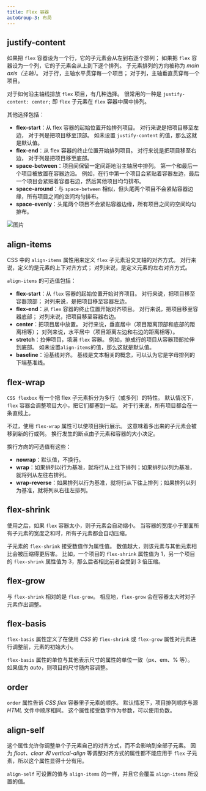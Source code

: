 ```yaml
---
title: Flex 容器
autoGroup-3: 布局
---
```


## justify-content

如果把 `flex` 容器设为一个行，它的子元素会从左到右逐个排列； 如果把 `flex` 容器设为一个列，它的子元素会从上到下逐个排列。 子元素排列的方向被称为 _main axis（主轴）_。 对于行，主轴水平贯穿每一个项目； 对于列，主轴垂直贯穿每一个项目。

对于如何沿主轴线排放 `flex` 项目，有几种选择。 很常用的一种是 `justify-content: center;` 即 `flex` 子元素在 `flex` 容器中居中排列。

其他选择包括：

- **flex-start**：从 flex 容器的起始位置开始排列项目。 对行来说是把项目移至左边， 对于列是把项目移至顶部。 如未设置 `justify-content` 的值，那么这就是默认值。
- **flex-end**：从 flex 容器的终止位置开始排列项目。 对行来说是把项目移至右边， 对于列是把项目移至底部。
- **space-between**：项目间保留一定间距地沿主轴居中排列。 第一个和最后一个项目被放置在容器边沿。 例如，在行中第一个项目会紧贴着容器左边，最后一个项目会紧贴着容器右边，然后其他项目均匀排布。
- **space-around**：与 `space-between` 相似，但头尾两个项目不会紧贴容器边缘，所有项目之间的空间均匀排布。
- **space-evenly**：头尾两个项目不会紧贴容器边缘，所有项目之间的空间均匀排布。

![图片](https://www.w3.org/TR/css-flexbox-1/images/flex-direction-terms.svg)

## align-items

CSS 中的 `align-items` 属性用来定义 `flex` 子元素沿交叉轴的对齐方式。 对行来说，定义的是元素的上下对齐方式； 对列来说，是定义元素的左右对齐方式。

`align-items` 的可选值包括：

- **flex-start**：从 `flex` 容器的起始位置开始对齐项目。 对行来说，把项目移至容器顶部； 对列来说，是把项目移至容器左边。
- **flex-end**：从 `flex` 容器的终止位置开始对齐项目。 对行来说，把项目移至容器底部； 对列来说，把项目移至容器右边。
- **center**：把项目居中放置。 对行来说，垂直居中（项目距离顶部和底部的距离相等）； 对列来说，水平居中（项目距离左边和右边的距离相等）。
- **stretch**：拉伸项目，填满 `flex` 容器。 例如，排成行的项目从容器顶部拉伸到底部。 如未设置`align-items`的值，那么这就是默认值。
- **baseline**：沿基线对齐。 基线是文本相关的概念，可以认为它是字母排列的下端基准线。

## flex-wrap

`CSS flexbox` 有一个把 flex 子元素拆分为多行（或多列）的特性。 默认情况下，`flex` 容器会调整项目大小，把它们都塞到一起。 对于行来说，所有项目都会在一条直线上。

不过，使用 `flex-wrap` 属性可以使项目换行展示。 这意味着多出来的子元素会被移到新的行或列。 换行发生的断点由子元素和容器的大小决定。

换行方向的可选值有这些：

- **nowrap**：默认值，不换行。
- **wrap**：如果排列以行为基准，就将行从上往下排列；如果排列以列为基准，就将列从左往右排列。
- **wrap-reverse**：如果排列以行为基准，就将行从下往上排列；如果排列以列为基准，就将列从右往左排列。

## flex-shrink

使用之后，如果 `flex` 容器太小，则子元素会自动缩小。 当容器的宽度小于里面所有子元素的宽度之和时，所有子元素都会自动压缩。

子元素的 `flex-shrink` 接受数值作为属性值。 数值越大，则该元素与其他元素相比会被压缩得更厉害。 比如，一个项目的 `flex-shrink` 属性值为 1，另一个项目的 `flex-shrink` 属性值为 3，那么后者相比前者会受到 3 倍压缩。

## flex-grow

与 `flex-shrink` 相对的是 `flex-grow`。 相应地，`flex-grow` 会在容器太大时对子元素作出调整。

## flex-basis

`flex-basis` 属性定义了在使用 _CSS_ 的 `flex-shrink` 或 `flex-grow` 属性对元素进行调整前，元素的初始大小。

`flex-basis` 属性的单位与其他表示尺寸的属性的单位一致（px、em、% 等）。 如果值为 _auto_，则项目的尺寸随内容调整。

## order

`order` 属性告诉 _CSS flex_ 容器里子元素的顺序。 默认情况下，项目排列顺序与源 _HTML_ 文件中顺序相同。 这个属性接受数字作为参数，可以使用负数。

## align-self

这个属性允许你调整单个子元素自己的对齐方式，而不会影响到全部子元素。 因为 _float、clear 和 vertical-align_ 等调整对齐方式的属性都不能应用于 `flex` 子元素，所以这个属性显得十分有用。

`align-self` 可设置的值与 `align-items` 的一样，并且它会覆盖 `align-items` 所设置的值。
